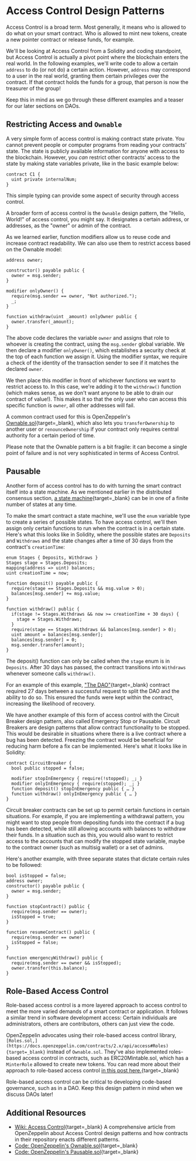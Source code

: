 Access Control Design Patterns
==============================

Access Control is a broad term. Most generally, it means who is allowed to do what on your smart contract. Who is allowed to mint new tokens, create a new pointer contract or release funds, for example.

We'll be looking at Access Control from a Solidity and coding standpoint, but Access Control is actually a pivot point where the blockchain enters the real world. In the following examples, we'll write code to allow a certain `address` to do (or not do) a certain action. However, `address` may correspond to a user in the real world, granting them certain privileges over the contract. If that contract holds the funds for a group, that person is now the treasurer of the group!

Keep this in mind as we go through these different examples and a teaser for our later sections on DAOs.

Restricting Access and `Ownable`
--------------------------------

A very simple form of access control is making contract state private. You cannot prevent people or computer programs from reading your contracts’ state. The state is publicly available information for anyone with access to the blockchain. However, you *can* restrict other contracts’ access to the state by making state variables private, like in the basic example below:

```
contract C1 {  
  uint private internalNum;
}
```

This simple typing can provide some aspect of security through access control.

A broader form of access control is the `Ownable` design pattern, the "Hello, World!" of access control, you might say. It designates a certain address, or addresses, as the "owner" or admin of the contract.

As we learned earlier, function modifiers allow us to reuse code and increase contract readability. We can also use them to restrict access based on the Ownable model:

```
address owner;  

constructor() payable public {      
  owner = msg.sender;  
}    

modifier onlyOwner() {      
  require(msg.sender == owner, "Not authorized.");      
  _;  
}    

function withdraw(uint _amount) onlyOwner public {      
  owner.transfer(_amount);  
}      
```

The above code declares the variable `owner` and assigns that role to whoever is creating the contract, using the `msg.sender` global variable. We then declare a modifier `onlyOwner()`, which establishes a security check at the top of each function we assign it. Using the modifier syntax, we require a check of the identity of the transaction sender to see if it matches the declared `owner`.

We then place this modifier in front of whichever functions we want to restrict access to. In this case, we're adding it to the `withdraw()` function (which makes sense, as we don't want anyone to be able to drain our contract of value!). This makes it so that the only user who can access this specific function is `owner`, all other addresses will fail.

A common contract used for this is OpenZeppelin's [Ownable.sol](https://docs.openzeppelin.com/contracts/2.x/api/ownership#Ownable){target=_blank}, which also lets you `transferOwnership` to another user or `renounceOwnership` if your contract only requires central authority for a certain period of time.

Please note that the Ownable pattern is a bit fragile: it can become a single point of failure and is not very sophisticated in terms of Access Control.

Pausable
--------

Another form of access control has to do with turning the smart contract itself into a state machine. As we mentioned earlier in the distributed consensus section, [a state machine](https://en.wikipedia.org/wiki/Finite-state_machine){target=_blank} can be in one of a finite number of states at any time.

To make the smart contract a state machine, we'll use the `enum` variable type to create a series of possible states. To have access control, we'll then assign only certain functions to run when the contract is in a certain state. Here's what this looks like in Solidity, where the possible states are `Deposits` and `Withdraws` and the state changes after a time of 30 days from the contract's `creationTime`: 

```
enum Stages { Deposits, Withdraws }  
Stages stage = Stages.Deposits;  
mapping(address => uint) balances;  
uint creationTime = now;  

function deposit() payable public {      
  require(stage == Stages.Deposits && msg.value > 0);      
  balances[msg.sender] += msg.value;  
}        

function withdraw() public {      
  if(stage != Stages.Withdraws && now >= creationTime + 30 days) {          
    stage = Stages.Withdraws;      
  }      
  require(stage == Stages.Withdraws && balances[msg.sender] > 0);      
  uint amount = balances[msg.sender];      
  balances[msg.sender] = 0;      
  msg.sender.transfer(amount);  
}        
```

The deposit() function can only be called when the `stage` enum is in `Deposits`. After 30 days has passed, the contract transitions into `Withdraws` whenever someone calls `withdraw()`. 

For an example of this example, ["The DAO"](https://github.com/blockchainsllc/DAO){target=_blank} contract required 27 days between a successful request to split the DAO and the ability to do so. This ensured the funds were kept within the contract, increasing the likelihood of recovery.

We have another example of this form of access control with the Circuit Breaker design pattern, also called Emergency Stop or Pausable. Circuit Breakers are design patterns that allow contract functionality to be stopped. This would be desirable in situations where there is a live contract where a bug has been detected. Freezing the contract would be beneficial for reducing harm before a fix can be implemented. Here's what it looks like in Solidity: 
 
```
contract CircuitBreaker {    
  bool public stopped = false;    
  
  modifier stopInEmergency { require(!stopped); _; }    
  modifier onlyInEmergency { require(stopped); _; }    
  function deposit() stopInEmergency public { … }    
  function withdraw() onlyInEmergency public { … }   
}      
```

Circuit breaker contracts can be set up to permit certain functions in certain situations. For example, if you are implementing a withdrawal pattern, you might want to stop people from depositing funds into the contract if a bug has been detected, while still allowing accounts with balances to withdraw their funds. In a situation such as this, you would also want to restrict access to the accounts that can modify the stopped state variable, maybe to the contract owner (such as multisig wallet) or a set of admins.

Here's another example, with three separate states that dictate certain rules to be followed: 

```
bool isStopped = false;
address owner;
constructor() payable public {    
  owner = msg.sender;
}

function stopContract() public {    
  require(msg.sender == owner);    
  isStopped = true;
}

function resumeContract() public {    
  require(msg.sender == owner)    
  isStopped = false;
}

function emergencyWithdraw() public {    
  require(msg.sender == owner && isStopped);    
  owner.transfer(this.balance);
}
```
 
Role-Based Access Control
-------------------------

Role-based access control is a more layered approach to access control to meet the more varied demands of a smart contract or application. It follows a similar trend in software development access: Certain individuals are administrators, others are contributors, others can just view the code.

OpenZeppelin advocates using their role-based access control library, `[Roles.sol,](https://docs.openzeppelin.com/contracts/2.x/api/access#Roles){target=_blank}` instead of `Ownable.sol`. They've also implemented roles-based access control in contracts, such as ERC20Mintable.sol, which has a `MinterRole` allowed to create new tokens. You can read more about their approach to role-based access control [in this post here.](https://docs.openzeppelin.com/contracts/2.x/access-control){target=_blank}

Role-based access control can be critical to developing code-based governance, such as in a DAO. Keep this design pattern in mind when we discuss DAOs later!

Additional Resources
--------------------

* [Wiki: Access Control](https://docs.openzeppelin.com/contracts/2.x/access-control){target=_blank} A comprehensive article from OpenZeppelin about Access Control design patterns and how contracts in their repository enacts different patterns.
* [Code: OpenZeppelin's Ownable.sol](https://docs.openzeppelin.com/contracts/2.x/api/ownership#Ownable){target=_blank}
* [Code: OpenZeppelin's Pausable.sol](https://github.com/OpenZeppelin/openzeppelin-contracts/blob/b0cf6fbb7a70f31527f36579ad644e1cf12fdf4e/contracts/security/Pausable.sol){target=_blank}
